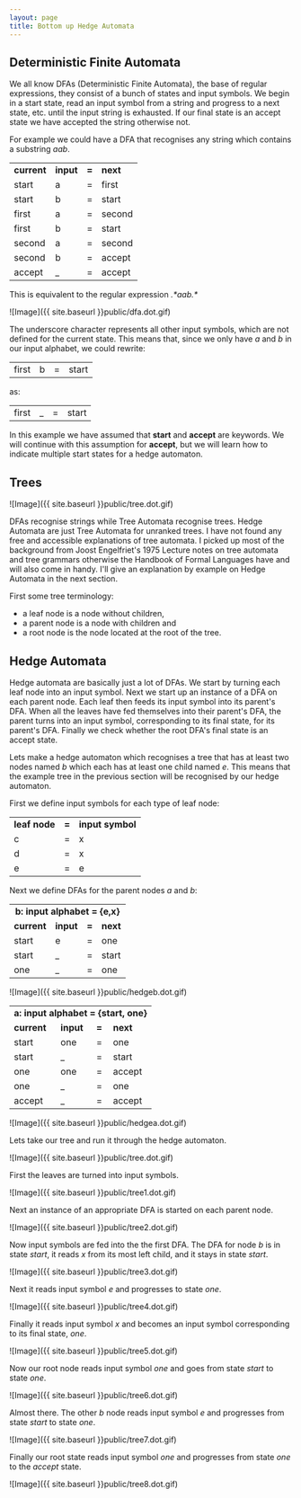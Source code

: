 ```yaml
---
layout: page
title: Bottom up Hedge Automata
---
```


Deterministic Finite Automata
-----------------------------

We all know DFAs (Deterministic Finite Automata), the base of regular expressions, they consist of a bunch of states and input symbols.
We begin in a start state, read an input symbol from a string and progress to a next state, etc. until the input string is exhausted.
If our final state is an accept state we have accepted the string otherwise not.

For example we could have a DFA that recognises any string which contains a substring <i>aab</i>.

<table>
	<tr><td><b>current</b></td><td><b>input</b></td><td><b>=</b></td><td><b>next</b></td></tr>
	<tr><td>start</td><td>a</td><td>=</td><td>first</td></tr>
	<tr><td>start</td><td>b</td><td>=</td><td>start</td></tr>
	<tr><td>first</td><td>a</td><td>=</td><td>second</td></tr>
	<tr><td>first</td><td>b</td><td>=</td><td>start</td></tr>
	<tr><td>second</td><td>a</td><td>=</td><td>second</td></tr>
	<tr><td>second</td><td>b</td><td>=</td><td>accept</td></tr>
	<tr><td>accept</td><td>_</td><td>=</td><td>accept</td></tr>
</table>

This is equivalent to the regular expression <i>.\*aab.\*</i>

![Image]({{ site.baseurl }}public/dfa.dot.gif)

The underscore character represents all other input symbols, which are not defined for the current state.
This means that, since we only have <i>a</i> and <i>b</i> in our input alphabet, we could rewrite:

<table>
	<tr><td>first</td><td>b</td><td>=</td><td>start</td></tr>
</table>

as:

<table>
	<tr><td>first</td><td>_</td><td>=</td><td>start</td></tr>
</table>

In this example we have assumed that <b>start</b> and <b>accept</b> are keywords.
We will continue with this assumption for <b>accept</b>, but we will learn how to indicate multiple start states for a hedge automaton.

Trees
-----

![Image]({{ site.baseurl }}public/tree.dot.gif)

DFAs recognise strings while Tree Automata recognise trees.
Hedge Automata are just Tree Automata for unranked trees.
I have not found any free and accessible explanations of tree automata.
I picked up most of the background from Joost Engelfriet's 1975 Lecture notes on tree automata and tree grammars otherwise the Handbook of Formal Languages have and will also come in handy.
I'll give an explanation by example on Hedge Automata in the next section.

First some tree terminology:

* a leaf node is a node without children, 
* a parent node is a node with children and 
* a root node is the node located at the root of the tree.

Hedge Automata
--------------

Hedge automata are basically just a lot of DFAs.
We start by turning each leaf node into an input symbol.
Next we start up an instance of a DFA on each parent node.
Each leaf then feeds its input symbol into its parent's DFA.
When all the leaves have fed themselves into their parent's DFA, the parent turns into an input symbol, corresponding to its final state, for its parent's DFA.
Finally we check whether the root DFA's final state is an accept state.

Lets make a hedge automaton which recognises a tree that has at least two nodes named <i>b</i> which each has at least one child named <i>e</i>.
This means that the example tree in the previous section will be recognised by our hedge automaton.

First we define input symbols for each type of leaf node:

<table>
	<tr><td><b>leaf node</b></td><td><b>=</b></td><td><b>input symbol</b></td></tr>
	<tr><td>c</td><td>=</td><td>x</td></tr>
	<tr><td>d</td><td>=</td><td>x</td></tr>
	<tr><td>e</td><td>=</td><td>e</td></tr>
</table>

Next we define DFAs for the parent nodes <i>a</i> and <i>b</i>:

<table>
	<tr><td colspan="4" align="center"><b>b: input alphabet = {e,x}</b></td></tr>
	<tr><td><b>current</b></td><td><b>input</b></td><td><b>=</b></td><td><b>next</b></td></tr>
	<tr><td>start</td><td>e</td><td>=</td><td>one</td></tr>
	<tr><td>start</td><td>_</td><td>=</td><td>start</td></tr>
	<tr><td>one</td><td>_</td><td>=</td><td>one</td></tr>
</table>

![Image]({{ site.baseurl }}public/hedgeb.dot.gif)

<table>
	<tr><td colspan="4" align="center"><b>a: input alphabet = {start, one}</b></td></tr>
	<tr><td><b>current</b></td><td><b>input</b></td><td><b>=</b></td><td><b>next</b></td></tr>
	<tr><td>start</td><td>one</td><td>=</td><td>one</td></tr>
	<tr><td>start</td><td>_</td><td>=</td><td>start</td></tr>
	<tr><td>one</td><td>one</td><td>=</td><td>accept</td></tr>
	<tr><td>one</td><td>_</td><td>=</td><td>one</td></tr>
	<tr><td>accept</td><td>_</td><td>=</td><td>accept</td></tr>
</table>

![Image]({{ site.baseurl }}public/hedgea.dot.gif)

Lets take our tree and run it through the hedge automaton.

![Image]({{ site.baseurl }}public/tree.dot.gif)

First the leaves are turned into input symbols.

![Image]({{ site.baseurl }}public/tree1.dot.gif)

Next an instance of an appropriate DFA is started on each parent node.

![Image]({{ site.baseurl }}public/tree2.dot.gif)

Now input symbols are fed into the the first DFA.
The DFA for node <i>b</i> is in state <i>start</i>, it reads <i>x</i> from its most left child, and it stays in state <i>start</i>.

![Image]({{ site.baseurl }}public/tree3.dot.gif)

Next it reads input symbol <i>e</i> and progresses to state <i>one</i>.

![Image]({{ site.baseurl }}public/tree4.dot.gif)

Finally it reads input symbol <i>x</i> and becomes an input symbol corresponding to its final state, <i>one</i>.

![Image]({{ site.baseurl }}public/tree5.dot.gif)

Now our root node reads input symbol <i>one</i> and goes from state <i>start</i> to state <i>one</i>.

![Image]({{ site.baseurl }}public/tree6.dot.gif)

Almost there. The other <i>b</i> node reads input symbol <i>e</i> and progresses from state <i>start</i> to state <i>one</i>.

![Image]({{ site.baseurl }}public/tree7.dot.gif)

Finally our root state reads input symbol <i>one</i> and progresses from state <i>one</i> to the <i>accept</i> state.

![Image]({{ site.baseurl }}public/tree8.dot.gif)